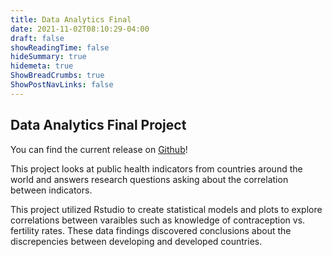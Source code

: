 ```yaml
---
title: Data Analytics Final
date: 2021-11-02T08:10:29-04:00
draft: false
showReadingTime: false
hideSummary: true
hidemeta: true
ShowBreadCrumbs: true
ShowPostNavLinks: false
---
```


## Data Analytics Final Project

You can find the current release on [Github](https://github.com/LiamBlack3/Data-Analytics-Final-Project)!

This project looks at public health indicators from countries around the world and answers research questions asking about the correlation between indicators.

This project utilized Rstudio to create statistical models and plots to explore correlations between varaibles such as knowledge of contraception vs. fertility rates. These data findings discovered conclusions about the discrepencies between developing and developed countries.
